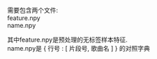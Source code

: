 需要包含两个文件:  
feature.npy  
name.npy  

其中feature.npy是预处理的无标签样本特征.  
name.npy是 { 行号 : [ 片段号, 歌曲名 ] } 的对照字典